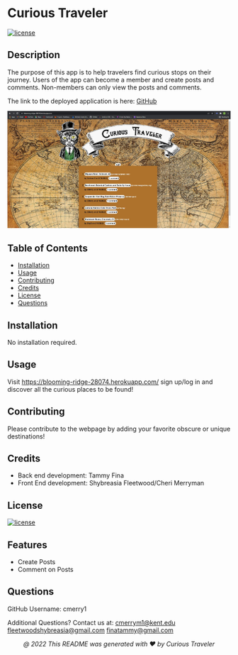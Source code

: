 
# Curious Traveler

[![license](https://img.shields.io/badge/License-MIT-yellow.svg)](https://opensource.org/licenses/MIT)

## <a name="Description">Description</a>
The purpose of this app is to help travelers find curious stops on their journey. Users of the app can become a member and create posts and comments. Non-members can only view the posts and comments.

The link to the deployed application is here:
[GitHub](https://github.com/cmerrym1/curious-traveler)

![alt text](/public/images/Homepage-Screenshot.JPG "Curious Traveler Homepage")

## Table of Contents
* [Installation](#installation)
* [Usage](#usage)
* [Contributing](#contributing)
* [Credits](#credits)
* [License](#license)
* [Questions](#questions)

## Installation
No installation required.

## Usage
Visit https://blooming-ridge-28074.herokuapp.com/ 
sign up/log in and discover all the curious places to be found!

## Contributing
Please contribute to the webpage by adding your favorite obscure or unique destinations!    
    
## Credits
* Back end development: Tammy Fina
* Front End development: Shybreasia Fleetwood/Cheri Merryman
    
## License

[![license](https://img.shields.io/badge/License-MIT-yellow.svg)](https://opensource.org/licenses/MIT/)

## Features
* Create Posts
* Comment on Posts

## Questions

GitHub Username:
cmerry1

Additional Questions?  Contact us at:
cmerrym1@kent.edu
fleetwoodshybreasia@gmail.com
finatammy@gmail.com


<p align='center'><i>
   @ 2022 This README was generated with ❤️ by Curious Traveler
  </i></p>
